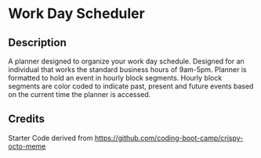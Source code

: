 # Work Day Scheduler

## Description
A planner designed to organize your work day schedule. Designed for an individual that works the standard business hours of 9am-5pm. Planner is formatted to hold an event in hourly block segments. Hourly block segments are color coded to indicate past, present and future events based on the current time the planner is accessed.

## Credits
Starter Code derived from https://github.com/coding-boot-camp/crispy-octo-meme